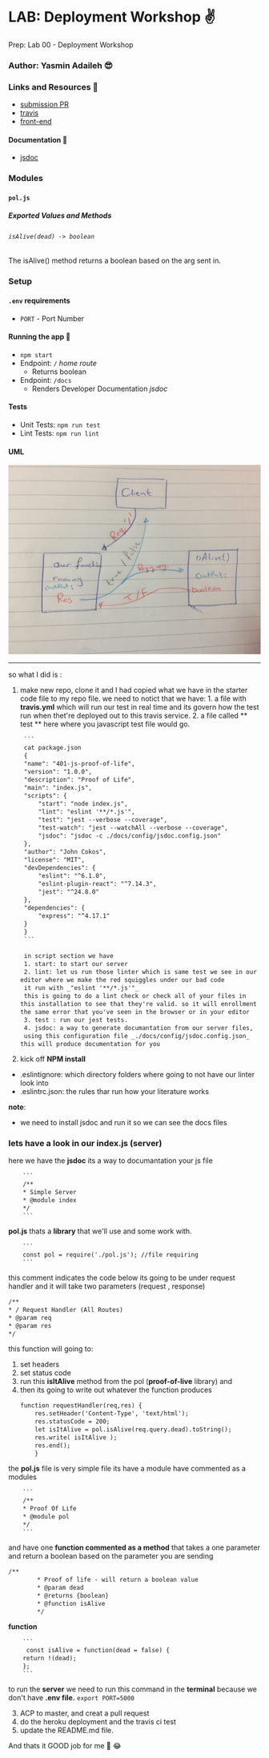 # LAB: Deployment Workshop :v:
Prep: Lab 00 - Deployment Workshop

### Author: Yasmin Adaileh :sunglasses:

### Links and Resources :paperclip:
* [submission PR](https://github.com/yasmin-401-advanced-javascript/lab-00/pull/1)
* [travis](https://travis-ci.com/github/yasmin-401-advanced-javascript/lab-00)
* [front-end](https://yasmin-lab00.herokuapp.com/)

#### Documentation :file_folder:
* [jsdoc](https://yasmin-lab00.herokuapp.com/docs/)

### Modules
#### `pol.js`
##### Exported Values and Methods

###### `isAlive(dead) -> boolean`
The isAlive() method returns a boolean based on the arg sent in.

### Setup
#### `.env` requirements
* `PORT` - Port Number

#### Running the app :runner:
* `npm start`
* Endpoint: `/` _home route_
  * Returns boolean
* Endpoint: `/docs`
  * Renders Developer Documentation _jsdoc_
  
#### Tests
* Unit Tests: `npm run test`
* Lint Tests: `npm run lint`


#### UML

![UML Diagram](chart.png.jpg)

--------------------------------------------------

so what I did is :
1. make new repo, clone it and I had copied what we have in the starter code file to my repo file.
we need to notict that we have: 1. a file with **travis.yml** which will run our test in real time and its govern how the test run when thet're deployed out to this travis service. 2. a file called ** test ** here where you javascript test file would go.

        ```
        cat package.json
        {
        "name": "401-js-proof-of-life",
        "version": "1.0.0",
        "description": "Proof of Life",
        "main": "index.js",
        "scripts": {
            "start": "node index.js",
            "lint": "eslint '**/*.js'",
            "test": "jest --verbose --coverage",
            "test-watch": "jest --watchAll --verbose --coverage",
            "jsdoc": "jsdoc -c ./docs/config/jsdoc.config.json"
        },
        "author": "John Cokos",
        "license": "MIT",
        "devDependencies": {
            "eslint": "^6.1.0",
            "eslint-plugin-react": "^7.14.3",
            "jest": "^24.8.0"
        },
        "dependencies": {
            "express": "^4.17.1"
        }
        }
        ```

        in script section we have
        1. start: to start our server
        2. lint: let us run those linter which is same test we see in our editor where we make the red squiggles under our bad code
        it run with _"eslint '**/*.js'"_
        this is going to do a lint check or check all of your files in this installation to see that they're valid. so it will enrollment the same error that you've seen in the browser or in your editor
        3. test : run our jest tests.
        4. jsdoc: a way to generate documantation from our server files,
        using this configuration file _./docs/config/jsdoc.config.json_ this will produce documentation for you

2. kick off **NPM install**

- .eslintignore: which directory folders where going to not have our linter look into
- .eslintrc.json: the rules thar run how your literature works

**note**:

- we need to install jsdoc and run it so we can see the docs files

### lets have a look in our index.js (server)

here we have the **jsdoc** its a way to documantation your js file

        ```
        /**
        * Simple Server
        * @module index
        */
        ```

**pol.js** thats a **library** that we'll use and some work with.

        ```
        const pol = require('./pol.js'); //file requiring
        ```

this comment indicates the code below its going to be under request handler and it will take two parameters (request , response)

```
/**
* / Request Handler (All Routes)
* @param req
* @param res
*/
```

this function will going to:

1.  set headers
1.  set status code
1.  run this **isItAlive** method from the pol (**proof-of-live** library) and
1.  then its going to write out whatever the function produces
    ```
    function requestHandler(req,res) {
        res.setHeader('Content-Type', 'text/html');
        res.statusCode = 200;
        let isItAlive = pol.isAlive(req.query.dead).toString();
        res.write( isItAlive );
        res.end();
        }
    ```

the **pol.js** file is very simple file its have a module have commented as a modules

        ```
        /**
        * Proof Of Life
        * @module pol
        */
        ```

and have one **function commented as a method** that takes a one parameter and return a boolean based on the parameter you are sending

```
/**
        * Proof of life - will return a boolean value
        * @param dead
        * @returns {boolean}
        * @function isAlive
        */
```

**function**

        ```
         const isAlive = function(dead = false) {
        return !(dead);
        };
        ```

to run the **server** we need to run this command in the **terminal** because we don't have **.env file.**
`export PORT=5000`

3. ACP to master, and creat a pull request
4. do the heroku deployment and the travis ci test
5. update the README.md file.

And thats it GOOD job for me :clap: :joy: